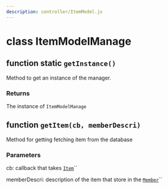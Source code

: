```yaml
---
description: controller/ItemModel.js
---
```


# class ItemModelManage

## function static `getInstance()`

Method to get an instance of the manager.

### Returns

The instance of `ItemModelManage`



## function `getItem(cb, memberDescri)`

Method for getting fetching item from the database

### Parameters

cb: callback that takes [`Item`](class-item.md)\`\`

memberDescri: description of the item that store in the [`Member`](class-member.md)\`\`

